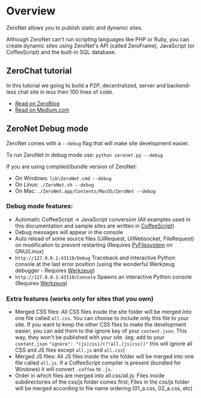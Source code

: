 # Overview

ZeroNet allows you to publish static and dynamic sites.

Although ZeroNet can't run scripting languages like PHP or Ruby, you can create dynamic sites using ZeroNet's API (called ZeroFrame), JavaScript (or CoffeeScript) and the built-in SQL database.

## ZeroChat tutorial

In this tutorial we going to build a P2P, decentralized, server and backend-less chat site in less then 100 lines of code.

* [Read on ZeroBlog](http://127.0.0.1:43110/Blog.ZeroNetwork.bit/?Post:99:ZeroChat+tutorial)
* [Read on Medium.com](https://decentralize.today/decentralized-p2p-chat-in-100-lines-of-code-d6e496034cd4)

## ZeroNet Debug mode

ZeroNet comes with a `--debug` flag that will make site development easier.

To run ZeroNet in debug mode use: `python zeronet.py --debug`

If you are using compiled/bundle version of ZeroNet:
* On Windows: `lib\ZeroNet.cmd --debug`
* On Linux: `./ZeroNet.sh --debug`
* On Mac: `./ZeroNet.app/Contents/MacOS/ZeroNet --debug`

### Debug mode features:

- Automatic CoffeeScript -> JavaScript conversion (All examples used in this documentation and sample sites are written in [CoffeeScript](http://coffeescript.org/))
- Debug messages will appear in the console
- Auto reload of some source files (UiRequest, UiWebsocket, FileRequest) on modification to prevent restarting (Requires [PyFilesystem](http://pyfilesystem.org/) on GNU/Linux)
- `http://127.0.0.1:43110/Debug` Traceback and interactive Python console at the last error position (using the wonderful Werkzeug debugger - Requires [Werkzeug](http://werkzeug.pocoo.org/))
- `http://127.0.0.1:43110/Console` Spawns an interactive Python console (Requires [Werkzeug](http://werkzeug.pocoo.org/))

### Extra features (works only for sites that you own)

 - Merged CSS files: All CSS files inside the site folder will be merged into one file called `all.css`. You can choose to include only this file to your site. If you want to keep the other CSS files to make the development easier, you can add them to the ignore key of your `content.json`. This way, they won't be published with your site. (eg: add to your `content.json` `"ignore": "(js|css)/(?!all.(js|css))"` this will ignore all CSS and JS files except `all.js` and `all.css`)
 - Merged JS files: All JS files inside the site folder will be merged into one file called `all.js`. If a CoffeeScript compiler is present (bundled for Windows) it will convert `.coffee` to `.js`.
 - Order in which files are merged into all.css/all.js: Files inside subdirectories of the css/js folder comes first; Files in the css/js folder will be merged according to file name ordering (01_a.css, 02_a.css, etc)
